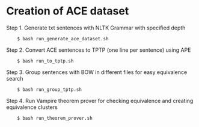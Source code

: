 # Creation of ACE dataset

Step 1. Generate txt sentences with NLTK Grammar with specified depth
```shellsession
    $ bash run_generate_ace_dataset.sh
```
Step 2. Convert ACE sentences to TPTP (one line per sentence) using APE   
```shellsession
    $ bash run_to_tptp.sh
```  

Step 3. Group sentences with BOW in different files for easy equivalence search
```shellsession
    $ bash run_group_tptp.sh
```  

Step 4. Run Vampire theorem prover for checking equivalence and creating equivalence clusters
```shellsession
    $ bash run_theorem_prover.sh
```